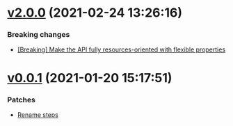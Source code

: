 # [v2.0.0](https://github.com/Muriel-Salvan/databricks/compare/v1.0.0...v2.0.0) (2021-02-24 13:26:16)

### Breaking changes

* [[Breaking] Make the API fully resources-oriented with flexible properties](https://github.com/Muriel-Salvan/databricks/commit/03e9963c3421e51babf343d3f7d2106f7d2a9b45)

# [v0.0.1](https://github.com/Muriel-Salvan/databricks/compare/...v0.0.1) (2021-01-20 15:17:51)

### Patches

* [Rename steps](https://github.com/Muriel-Salvan/databricks/commit/d4bc9d63319f512731ea6652ed8f949031ced905)
